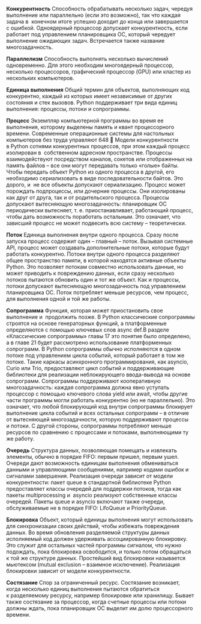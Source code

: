 **Конкурентность** 
Способность обрабатывать несколько задач, чередуя выполнение или параллельно (если это возможно), так что каждая задача в  конечном итоге успешно доходит до конца или завершается с ошибкой. Одноядерный процессор допускает конкурентность, если работает под управлением планировщика ОС, который чередует выполнение ожидающих задач. Встречается также название многозадачность.

**Параллелизм** 
Способность выполнять несколько вычислений одновременно. Для этого необходим многоядерный процессор, несколько процессоров, графический процессор (GPU) или кластер из нескольких компьютеров.

**Единица выполнения** 
Общий термин для объектов, выполняющих код конкурентно, каждый из которых имеет независимые от других состояния и стек вызовов. Python поддерживает три вида единиц выполнения: процессы, потоки и сопрограммы.

**Процесс** 
Экземпляр компьютерной программы во время ее выполнения, которому выделены память и квант процессорного времени. Современные операционные системы для настольных компьютеров без труда управляют 648  Модели конкурентности в Python сотнями конкурентных процессов, при этом каждый процесс изолирован в  собственном адресном пространстве. Процессы взаимодействуют посредством каналов, сокетов или отображенных на память файлов – все они могут передавать только «голые» байты. Чтобы передать объект Python из одного процесса в другой, его необходимо сериализовать в виде последовательности байтов. Это дорого, и  не все объекты допускают сериализацию. Процесс может порождать подпроцессы, или дочерние процессы. Они изолированы как друг от друга, так и от родительского процесса. Процессы допускают вытесняющую многозадачность: планировщик ОС периодически вытесняет, т. е. приостанавливает, работающий процесс, чтобы дать возможность поработать остальным. Это означает, что зависший процесс не может подвесить всю систему – теоретически.

**Поток** 
Единица выполнения внутри одного процесса. Сразу после запуска процесс содержит один – главный – поток. Вызывая системные API, процесс может создавать дополнительные потоки, которые будут работать конкурентно. Потоки внутри одного процесса разделяют общее пространство памяти, в которой находятся активные объекты Python. Это позволяет потокам совместно использовать данные, но может приводить к повреждению данных, если сразу несколько потоков пытаются обновить один и тот же объект. Как и процессы, потоки допускают вытесняющую многозадачность под управлением планировщика ОС. Поток потребляет меньше ресурсов, чем процесс, для выполнения одной и той же работы.

**Сопрограмма** 
Функция, которая может приостановить свое выполнение и  продолжить позже. В Python классические сопрограммы строятся на основе генераторных функций, а платформенные определяются с помощью ключевых слов async def.В разделе «Классические сопрограммы» главы 17 это понятие было определено, а в главе 21 будет рассмотрено использование платформенных сопрограмм. В Python сопрограммы обычно исполняются в одном потоке под управлением цикла событий, который работает в том же потоке. Такие каркасы асинхронного программирования, как asyncio, Curio или Trio, предоставляют цикл событий и поддерживающие библиотеки для реализации неблокирующего ввода-вывода на основе сопрограмм. Сопрограммы поддерживают кооперативную многозадачность: каждая сопрограмма должна явно уступать процессор с помощью ключевого слова yield или await, чтобы другие части программы могли работать конкурентно (но не параллельно). Это означает, что любой блокирующий код внутри сопрограммы блокирует выполнение цикла событий и всех остальных сопрограмм – в отличие от вытесняющей многозадачности, которую поддерживают процессы и потоки. С другой стороны, сопрограммы потребляют меньше ресурсов по сравнению с процессами и потоками, выполняющими ту же работу.

**Очередь** 
Структура данных, позволяющая помещать и извлекать элементы, обычно в порядке FIFO: первым пришел, первым ушел. Очереди дают возможность  единицам выполнения обмениваться данными и управляющими сообщениями, например кодами ошибок и  сигналами завершения. Реализация очереди зависит от модели конкурентности: пакет queue в стандартной библиотеке Python предоставляет классы очередей для поддержки потоков, тогда как пакеты multiprocessing и  asyncio реализуют собственные классы очередей. Пакеты queue и asyncio включают также очереди, обслуживаемые не в порядке FIFO: LifoQueue и PriorityQueue.

**Блокировка** 
Объект, который единицы выполнения могут использовать для синхронизации своих действий, чтобы избежать повреждения данных. Во время обновления разделяемой структуры данных исполняемый код должен удерживать ассоциированную блокировку. Это служит для остальных частей программы сигналом, что нужно подождать, пока блокировка освободится, и только потом обращаться к той же структуре данных. Простейший вид блокировки называется мьютексом (mutual exclusion – взаимное исключение). Реализация блокировки зависит от модели конкурентности.

**Состязание** 
Спор за ограниченный ресурс. Состязание возникает, когда несколько единиц выполнения пытаются обратиться к разделяемому ресурсу, например блокировке или хранилищу. Бывает также состязание за процессор, когда счетные процессы или потоки должны ждать, пока планировщик ОС выделит им долю процессорного времени.